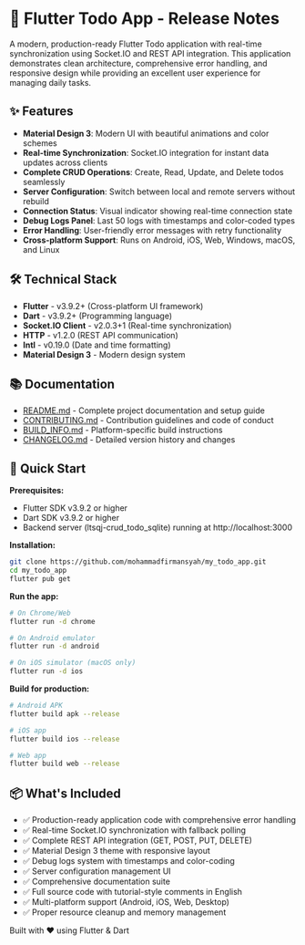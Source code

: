 # 📝 Flutter Todo App - Release Notes

A modern, production-ready Flutter Todo application with real-time synchronization using Socket.IO and REST API integration. This application demonstrates clean architecture, comprehensive error handling, and responsive design while providing an excellent user experience for managing daily tasks.

## ✨ Features

- **Material Design 3**: Modern UI with beautiful animations and color schemes
- **Real-time Synchronization**: Socket.IO integration for instant data updates across clients
- **Complete CRUD Operations**: Create, Read, Update, and Delete todos seamlessly
- **Server Configuration**: Switch between local and remote servers without rebuild
- **Connection Status**: Visual indicator showing real-time connection state
- **Debug Logs Panel**: Last 50 logs with timestamps and color-coded types
- **Error Handling**: User-friendly error messages with retry functionality
- **Cross-platform Support**: Runs on Android, iOS, Web, Windows, macOS, and Linux

## 🛠️ Technical Stack

- **Flutter** - v3.9.2+ (Cross-platform UI framework)
- **Dart** - v3.9.2+ (Programming language)
- **Socket.IO Client** - v2.0.3+1 (Real-time synchronization)
- **HTTP** - v1.2.0 (REST API communication)
- **Intl** - v0.19.0 (Date and time formatting)
- **Material Design 3** - Modern design system

## 📚 Documentation

- [README.md](README.md) - Complete project documentation and setup guide
- [CONTRIBUTING.md](CONTRIBUTING.md) - Contribution guidelines and code of conduct
- [BUILD_INFO.md](BUILD_INFO.md) - Platform-specific build instructions
- [CHANGELOG.md](CHANGELOG.md) - Detailed version history and changes

## 🚀 Quick Start

**Prerequisites:**
- Flutter SDK v3.9.2 or higher
- Dart SDK v3.9.2 or higher
- Backend server (ltsqj-crud_todo_sqlite) running at http://localhost:3000

**Installation:**
```bash
git clone https://github.com/mohammadfirmansyah/my_todo_app.git
cd my_todo_app
flutter pub get
```

**Run the app:**
```bash
# On Chrome/Web
flutter run -d chrome

# On Android emulator
flutter run -d android

# On iOS simulator (macOS only)
flutter run -d ios
```

**Build for production:**
```bash
# Android APK
flutter build apk --release

# iOS app
flutter build ios --release

# Web app
flutter build web --release
```

## 📦 What's Included

- ✅ Production-ready application code with comprehensive error handling
- ✅ Real-time Socket.IO synchronization with fallback polling
- ✅ Complete REST API integration (GET, POST, PUT, DELETE)
- ✅ Material Design 3 theme with responsive layout
- ✅ Debug logs system with timestamps and color-coding
- ✅ Server configuration management UI
- ✅ Comprehensive documentation suite
- ✅ Full source code with tutorial-style comments in English
- ✅ Multi-platform support (Android, iOS, Web, Desktop)
- ✅ Proper resource cleanup and memory management

Built with ❤️ using Flutter & Dart
